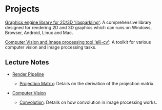 # Projects

[Graphics engine library for 2D/3D 'libsparkling'](https://github.com/microlayer): A comprehensive library designed for rendering 2D and 3D graphics which can runs on Windows, Browser, Android, Linux and Mac.

[Computer Vision and Image processing tool 'elli-cv'](https://github.com/tschuebel/tschuebel): A toolkit for various computer vision and image processing tasks.

## Lecture Notes

- [Render Pipeline](https://github.com/microlayer/libsparkling/wiki)  
  - [Projection Matrix](https://github.com/microlayer/libsparkling/wiki): Details on the derivation of the projection matrix.

- [Computer Vision](https://github.com/tschuebel/tschuebel)
  - [Convolution](https://github.com/tschuebel/tschuebel): Details on how convolution in image processing works.  

<!--
**tschuebel/tschuebel** is a ✨ _special_ ✨ repository because its `README.md` (this file) appears on your GitHub profile.

Here are some ideas to get you started:

- 🔭 I’m currently working on ...
- 🌱 I’m currently learning ...
- 👯 I’m looking to collaborate on ...
- 🤔 I’m looking for help with ...
- 💬 Ask me about ...
- 📫 How to reach me: ...
- 😄 Pronouns: ...
- ⚡ Fun fact: ...
-->
